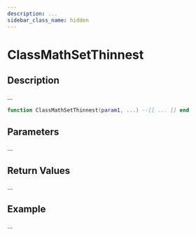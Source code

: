 ```yaml
---
description: ...
sidebar_class_name: hidden
---
```


# ClassMathSetThinnest

## Description

...

```lua
function ClassMathSetThinnest(param1, ...) --[[ ... ]] end
```

## Parameters

...

## Return Values

...

## Example

...

